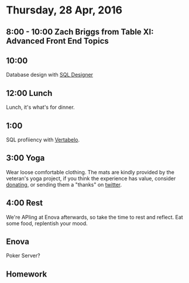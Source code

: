 Thursday, 28 Apr, 2016
======================

8:00 - 10:00 Zach Briggs from Table XI: Advanced Front End Topics
-----------------------------------------------------------------

10:00
-----

Database design with [SQL Designer](http://ondras.zarovi.cz/sql/demo/)


12:00 Lunch
-----------

Lunch, it's what's for dinner.


1:00
----

SQL profiiency with [Vertabelo](https://academy.vertabelo.com/).

3:00 Yoga
---------

Wear loose comfortable clothing.
The mats are kindly provided by the veteran's yoga project,
if you think the experience has value, consider [donating](http://www.veteransyogaproject.org/donate.html),
or sending them a "thanks" on [twitter](https://twitter.com/veteransyoga).

4:00 Rest
---------

We're APIing at Enova afterwards,
so take the time to rest and reflect.
Eat some food, replentish your mood.


Enova
-----

Poker Server?

Homework
--------
